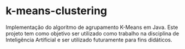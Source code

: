 # k-means-clustering
Implementação do algoritmo de agrupamento K-Means em Java. Este projeto tem como objetivo ser utilizado como trabalho na disciplina de Inteligência Artificial e ser utilizado futuramente para fins didáticos.

